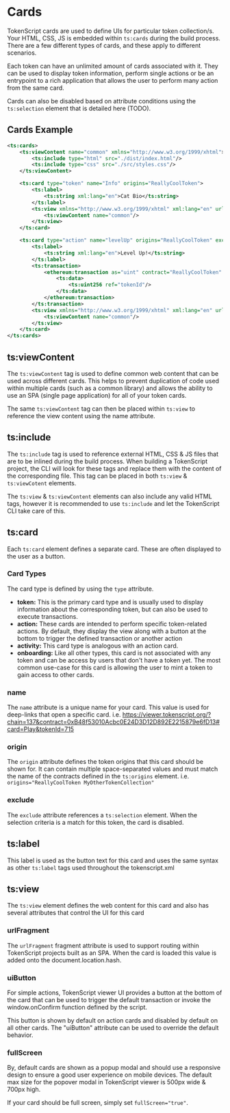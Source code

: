 # Cards

TokenScript cards are used to define UIs for particular token collection/s.
Your HTML, CSS, JS is embedded within `ts:cards` during the build process.
There are a few different types of cards, and these apply to different scenarios.

Each token can have an unlimited amount of cards associated with it. They can be used to display token information,
perform single actions or be an entrypoint to a rich application that allows the user to perform many action from the same card.

Cards can also be disabled based on attribute conditions using the `ts:selection` element that is detailed here (TODO).

## Cards Example

```xml
<ts:cards>
	<ts:viewContent name="common" xmlns="http://www.w3.org/1999/xhtml">
		<ts:include type="html" src="./dist/index.html"/>
		<ts:include type="css" src="./src/styles.css"/>
	</ts:viewContent>

	<ts:card type="token" name="Info" origins="ReallyCoolToken">
		<ts:label>
			<ts:string xml:lang="en">Cat Bio</ts:string>
		</ts:label>
		<ts:view xmlns="http://www.w3.org/1999/xhtml" xml:lang="en" urlFragment="info">
			<ts:viewContent name="common"/>
		</ts:view>
	</ts:card>

	<ts:card type="action" name="levelUp" origins="ReallyCoolToken" exclude="cantLevelUp">
		<ts:label>
			<ts:string xml:lang="en">Level Up!</ts:string>
		</ts:label>
		<ts:transaction>
			<ethereum:transaction as="uint" contract="ReallyCoolToken" function="levelUp">
				<ts:data>
					<ts:uint256 ref="tokenId"/>
				</ts:data>
			</ethereum:transaction>
		</ts:transaction>
		<ts:view xmlns="http://www.w3.org/1999/xhtml" xml:lang="en" urlFragment="levelUp">
			<ts:viewContent name="common"/>
		</ts:view>
	</ts:card>
</ts:cards>
```

## ts:viewContent

The `ts:viewContent` tag is used to define common web content that can be used across different cards.
This helps to prevent duplication of code used within multiple cards (such as a common library) and allows the ability to
use an SPA (single page application) for all of your token cards.

The same `ts:viewContent` tag can then be placed within `ts:view` to reference the view content using the name attribute.

## ts:include

The `ts:include` tag is used to reference external HTML, CSS & JS files that are to be inlined during the build process.
When building a TokenScript project, the CLI will look for these tags and replace them with the content of the corresponding file.
This tag can be placed in both `ts:view` & `ts:viewCotent` elements.

The `ts:view` & `ts:viewContent` elements can also include any valid HTML tags, however it is recommended to use `ts:include` and let the TokenScript CLI take care of this.

## ts:card

Each `ts:card` element defines a separate card. These are often displayed to the user as a button.

### Card Types

The card type is defined by using the `type` attribute.

- **token:** This is the primary card type and is usually used to display information about the corresponding token, but can also be used to execute transactions.
- **action:** These cards are intended to perform specific token-related actions.
	By default, they display the view along with a button at the bottom to trigger the defined transaction or another action
- **activity:** This card type is analogous with an action card.
- **onboarding:** Like all other types, this card is not associated with any token and can be access by users that don't have a token yet.
	The most common use-case for this card is allowing the user to mint a token to gain access to other cards.

### name

The `name` attribute is a unique name for your card. This value is used for deep-links that open a specific card.
i.e. https://viewer.tokenscript.org/?chain=137&contract=0xB48f53010Acbc0E24D3D12D892E2215879e6fD13#card=Play&tokenId=715

### origin

The `origin` attribute defines the token origins that this card should be shown for.
It can contain multiple space-separated values and must match the name of the contracts defined in the `ts:origins` element.
i.e. `origins="ReallyCoolToken MyOtherTokenCollection"`

### exclude

The `exclude` attribute references a `ts:selection` element. When the selection criteria is a match for this token, the card is disabled.

## ts:label

This label is used as the button text for this card and uses the same syntax as other `ts:label` tags used throughout the tokenscript.xml

## ts:view

The `ts:view` element defines the web content for this card and also has several attributes that control the UI for this card

### urlFragment

The `urlFragment` fragment attribute is used to support routing within TokenScript projects built as an SPA.
When the card is loaded this value is added onto the document.location.hash.

### uiButton

For simple actions, TokenScript viewer UI provides a button at the bottom of the card that can be used to trigger the
default transaction or invoke the window.onConfirm function defined by the script.

This button is shown by default on action cards and disabled by default on all other cards. The "uiButton" attribute can be used to override the default behavior.

### fullScreen

By, default cards are shown as a popup modal and should use a responsive design to ensure a good user experience on mobile devices.
The default max size for the popover modal in TokenScript viewer is 500px wide & 700px high.

If your card should be full screen, simply set `fullScreen="true"`.
